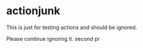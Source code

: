 # actionjunk
This is just for testing actions and should be ignored.

Please continue ignoring it.
second pr
